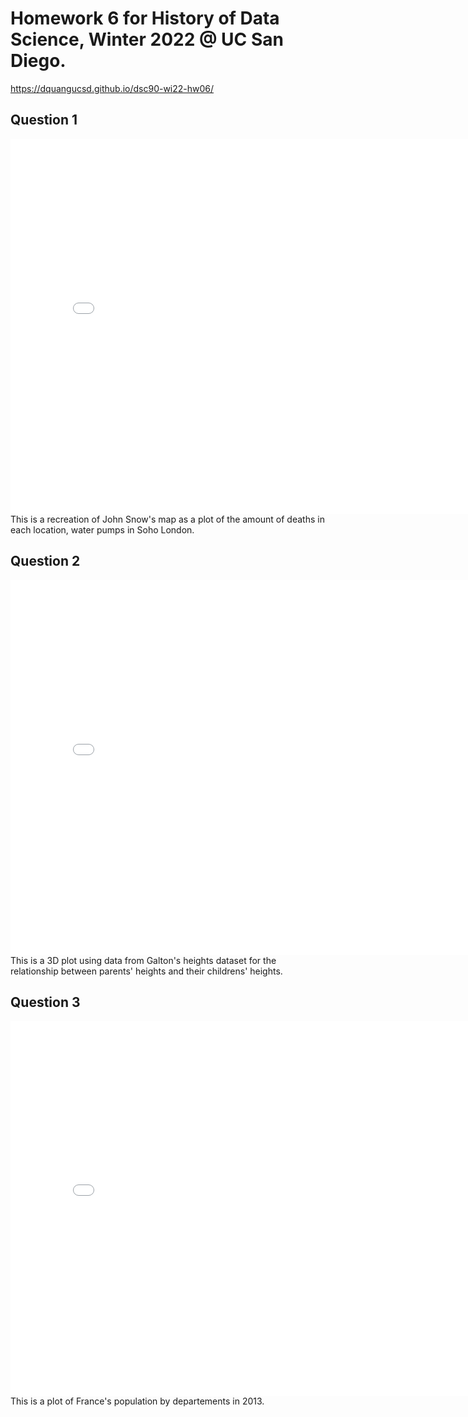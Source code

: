 # Homework 6 for History of Data Science, Winter 2022 @ UC San Diego.

https://dquangucsd.github.io/dsc90-wi22-hw06/

## Question 1

<iframe src='docs/plots/snow-map.html' width=800 height=600 frameBorder=0></iframe>
This is a recreation of John Snow's map as a plot of the amount of deaths in each location, water pumps in Soho London. 

<br>

## Question 2

<iframe src='docs/plots/plotly-galtonfig.html' width=800 height=600 frameBorder=0></iframe>
This is a 3D plot using data from Galton's heights dataset for the relationship between parents' heights and their childrens' heights.

<br>

## Question 3

<iframe src='docs/plots/france-fig.html' width=800 height=600 frameBorder=0></iframe>
This is a plot of France's population by departements in 2013.

